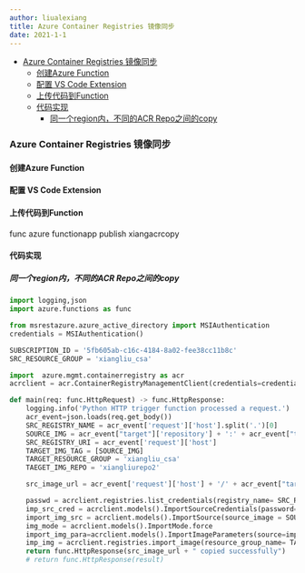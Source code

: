 ```yaml
---
author: liualexiang
title: Azure Container Registries 镜像同步
date: 2021-1-1
---
```

- [Azure Container Registries 镜像同步](#azure-container-registries-镜像同步)
  - [创建Azure Function](#创建azure-function)
  - [配置 VS Code Extension](#配置-vs-code-extension)
  - [上传代码到Function](#上传代码到function)
  - [代码实现](#代码实现)
    - [同一个region内，不同的ACR Repo之间的copy](#同一个region内不同的acr-repo之间的copy)
### Azure Container Registries 镜像同步

#### 创建Azure Function
#### 配置 VS Code Extension
#### 上传代码到Function
 func azure functionapp publish xiangacrcopy


#### 代码实现

##### 同一个region内，不同的ACR Repo之间的copy

```python
import logging,json
import azure.functions as func

from msrestazure.azure_active_directory import MSIAuthentication
credentials = MSIAuthentication()

SUBSCRIPTION_ID = '5fb605ab-c16c-4184-8a02-fee38cc11b8c'
SRC_RESOURCE_GROUP = 'xiangliu_csa'

import  azure.mgmt.containerregistry as acr
acrclient = acr.ContainerRegistryManagementClient(credentials=credentials, subscription_id=SUBSCRIPTION_ID)

def main(req: func.HttpRequest) -> func.HttpResponse:
    logging.info('Python HTTP trigger function processed a request.')
    acr_event=json.loads(req.get_body())
    SRC_REGISTRY_NAME = acr_event['request']['host'].split('.')[0]
    SOURCE_IMG = acr_event["target"]['repository'] + ':' + acr_event["target"]['tag']
    SRC_REGISTRY_URI = acr_event['request']['host']
    TARGET_IMG_TAG = [SOURCE_IMG]
    TARGET_RESOURCE_GROUP = 'xiangliu_csa'
    TAEGET_IMG_REPO = 'xiangliurepo2'

    src_image_url = acr_event['request']['host'] + '/' + acr_event["target"]['repository'] + ':' + acr_event["target"]['tag']

    passwd = acrclient.registries.list_credentials(registry_name= SRC_REGISTRY_NAME , resource_group_name= SRC_RESOURCE_GROUP).passwords[0].value
    imp_src_cred = acrclient.models().ImportSourceCredentials(password= passwd, username= SRC_REGISTRY_NAME)
    import_img_src = acrclient.models().ImportSource(source_image = SOURCE_IMG ,registry_uri= SRC_REGISTRY_URI , credentials = imp_src_cred)
    img_mode = acrclient.models().ImportMode.force
    import_img_para=acrclient.models().ImportImageParameters(source=import_img_src, target_tags = TARGET_IMG_TAG, mode= img_mode)
    imp_img = acrclient.registries.import_image(resource_group_name= TARGET_RESOURCE_GROUP, registry_name =TAEGET_IMG_REPO, parameters=import_img_para)
    return func.HttpResponse(src_image_url + " copied successfully")
    # return func.HttpResponse(result)

```

